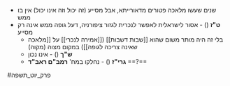 * שנים שעשו מלאכה פטורים מדאורייתא, אבל מסייע (זה יכול וזה אינו יכול) אין בו ממש
* **ט"ז** () - אסור לישראלית לאפשר לנכרית לגזור ציפורניה, דעל גופה ממש אינה רק מסייע
	* בלי זה היה מותר משום שהוא [[שבות  דשבות]] ([[אמירה לנכרי]] על [[מלאכה שאינה צריכה לגופה]]) במקום מצוה (מקוה)
	* **ש"ך** () - אינו נכון
	* **גרי"ז** () - נחלקו במח' **רמב"ם ראב"ד** ==?==

#פרק_יוט_תשפה 